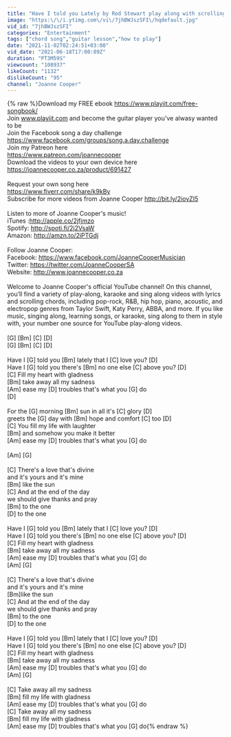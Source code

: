 ```yaml
---
title: "Have I told you Lately by Rod Stewart play along with scrolling guitar chords and lyrics"
image: "https:\/\/i.ytimg.com\/vi\/7jhBWJszSFI\/hqdefault.jpg"
vid_id: "7jhBWJszSFI"
categories: "Entertainment"
tags: ["chord song","guitar lesson","how to play"]
date: "2021-11-02T02:24:51+03:00"
vid_date: "2021-06-18T17:00:09Z"
duration: "PT3M59S"
viewcount: "108937"
likeCount: "1132"
dislikeCount: "95"
channel: "Joanne Cooper"
---
```

{% raw %}Download my FREE ebook <a rel="nofollow" target="blank" href="https://www.playiit.com/free-songbook/">https://www.playiit.com/free-songbook/</a><br />Join www.playiit.com and become the guitar player you've alwasy wanted to be<br />Join the Facebook song a day challenge <a rel="nofollow" target="blank" href="https://www.facebook.com/groups/song.a.day.challenge">https://www.facebook.com/groups/song.a.day.challenge</a>  <br />Join my Patreon here <br /><a rel="nofollow" target="blank" href="https://www.patreon.com/joannecooper">https://www.patreon.com/joannecooper</a><br />Download the videos to your own device here<br /><a rel="nofollow" target="blank" href="https://joannecooper.co.za/product/691427">https://joannecooper.co.za/product/691427</a>  <br /><br />Request your own song here<br /><a rel="nofollow" target="blank" href="https://www.fiverr.com/share/k9kBy">https://www.fiverr.com/share/k9kBy</a><br />Subscribe for more videos from Joanne Cooper <a rel="nofollow" target="blank" href="http://bit.ly/2iovZI5">http://bit.ly/2iovZI5</a><br /><br />Listen to more of Joanne Cooper's music!<br />iTunes :<a rel="nofollow" target="blank" href="http://apple.co/2jfjmzo">http://apple.co/2jfjmzo</a><br />Spotify: <a rel="nofollow" target="blank" href="http://spoti.fi/2j2VsaW">http://spoti.fi/2j2VsaW</a><br />Amazon: <a rel="nofollow" target="blank" href="http://amzn.to/2iPTGdj">http://amzn.to/2iPTGdj</a><br /><br />Follow Joanne Cooper:<br />Facebook: <a rel="nofollow" target="blank" href="https://www.facebook.com/JoanneCooperMusician">https://www.facebook.com/JoanneCooperMusician</a><br />Twitter: <a rel="nofollow" target="blank" href="https://twitter.com/JoanneCooperSA">https://twitter.com/JoanneCooperSA</a><br />Website: <a rel="nofollow" target="blank" href="http://www.joannecooper.co.za">http://www.joannecooper.co.za</a><br /><br />Welcome to Joanne Cooper's official YouTube channel! On this channel, you’ll find a variety of play-along, karaoke and sing along videos with lyrics and scrolling chords, including pop-rock, R&amp;B, hip hop, piano, acoustic, and electropop genres from Taylor Swift, Katy Perry, ABBA, and more. If you like music, singing along, learning songs, or karaoke, sing along to them in style with, your number one source for YouTube play-along videos.<br /><br />[G] [Bm] [C] [D]<br />[G] [Bm] [C] [D]<br /><br />Have I [G] told you [Bm] lately that I [C] love you? [D]<br />Have I [G] told you there's [Bm] no one else [C] above you? [D]<br />[C] Fill my heart with gladness<br />[Bm] take away all my sadness<br />[Am] ease my [D] troubles that's what you [G] do<br />[D]<br /><br />For the [G] morning [Bm] sun in all it's [C] glory [D]<br />greets the [G] day with [Bm] hope and comfort [C] too [D]<br />[C] You fill my life with laughter<br />[Bm] and somehow you make it better<br />[Am] ease my [D] troubles that's what you [G] do<br /><br />[Am] [G]<br /><br />[C] There's a love that's divine<br />and it's yours and it's mine<br />[Bm] like the sun<br />[C] And at the end of the day<br />we should give thanks and pray<br />[Bm] to the one<br />[D] to the one<br /><br />Have I [G] told you [Bm] lately that I [C] love you? [D]<br />Have I [G] told you there's [Bm] no one else [C] above you? [D]<br />[C] Fill my heart with gladness<br />[Bm] take away all my sadness<br />[Am] ease my [D] troubles that's what you [G] do<br />[Am] [G]<br /><br />[C] There's a love that's divine<br />and it's yours and it's mine<br />[Bm]like the sun<br />[C] And at the end of the day<br />we should give thanks and pray<br />[Bm] to the one<br />[D] to the one<br /><br />Have I [G] told you [Bm] lately that I [C] love you? [D]<br />Have I [G] told you there's [Bm] no one else [C] above you? [D]<br />[C] Fill my heart with gladness<br />[Bm] take away all my sadness<br />[Am] ease my [D] troubles that's what you [G] do<br />[Am] [G]<br /><br />[C] Take away all my sadness<br />[Bm] fill my life with gladness<br />[Am] ease my [D] troubles that's what you [G] do<br />[C] Take away all my sadness<br />[Bm] fill my life with gladness<br />[Am] ease my [D] troubles that's what you [G] do{% endraw %}
